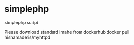 # simplephp
simplephp script 

Please download standard imahe from dockerhub
docker pull hishamaderis/myhttpd
